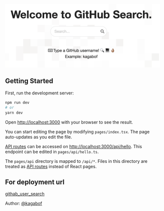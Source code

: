 ![alt text](https://github.com/kagabof/githab_user_search/blob/ft-project-setup/public/homePageScreenchot.png?raw=true)
## Getting Started

First, run the development server:

```bash
npm run dev
# or
yarn dev
```

Open [http://localhost:3000](http://localhost:3000) with your browser to see the result.

You can start editing the page by modifying `pages/index.tsx`. The page auto-updates as you edit the file.

[API routes](https://nextjs.org/docs/api-routes/introduction) can be accessed on [http://localhost:3000/api/hello](http://localhost:3000/api/hello). This endpoint can be edited in `pages/api/hello.ts`.

The `pages/api` directory is mapped to `/api/*`. Files in this directory are treated as [API routes](https://nextjs.org/docs/api-routes/introduction) instead of React pages.


## For deployment url

[githab_user_search](https://github-username-search-web.herokuapp.com/)


Author: [@kagabof](https://github.com/kagabof)
